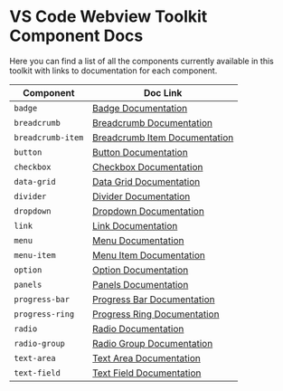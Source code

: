 # VS Code Webview Toolkit Component Docs

Here you can find a list of all the components currently available in this toolkit with links to documentation for each component.

| Component         | Doc Link                                                          |
| ----------------- | ----------------------------------------------------------------- |
| `badge`           | [Badge Documentation](../src/badge/README.md)                     |
| `breadcrumb`      | [Breadcrumb Documentation](../src/breadcrumb/README.md)           |
| `breadcrumb-item` | [Breadcrumb Item Documentation](../src/breadcrumb-item/README.md) |
| `button`          | [Button Documentation](../src/button/README.md)                   |
| `checkbox`        | [Checkbox Documentation](../src/checkbox/README.md)               |
| `data-grid`       | [Data Grid Documentation](../src/data-grid/README.md)             |
| `divider`         | [Divider Documentation](../src/divider/README.md)                 |
| `dropdown`        | [Dropdown Documentation](../src/dropdown/README.md)               |
| `link`            | [Link Documentation](../src/link/README.md)                       |
| `menu`            | [Menu Documentation](../src/menu/README.md)                       |
| `menu-item`       | [Menu Item Documentation](../src/menu-item/README.md)             |
| `option`          | [Option Documentation](../src/option/README.md)                   |
| `panels`          | [Panels Documentation](../src/panels/README.md)                   |
| `progress-bar`    | [Progress Bar Documentation](../src/progress-bar/README.md)       |
| `progress-ring`   | [Progress Ring Documentation](../src/progress-ring/README.md)     |
| `radio`           | [Radio Documentation](../src/radio/README.md)                     |
| `radio-group`     | [Radio Group Documentation](../src/radio-group/README.md)         |
| `text-area`       | [Text Area Documentation](../src/text-area/README.md)             |
| `text-field`      | [Text Field Documentation](../src/text-field/README.md)           |
